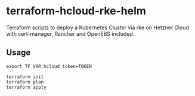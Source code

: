 # terraform-hcloud-rke-helm

Terraform scripts to deploy a Kubernetes Cluster via rke on Hetzner Cloud with cert-manager, Rancher and OpenEBS included.

## Usage

````
export TF_VAR_hcloud_token=TOKEN

terraform init
terraform plan
terraform apply
````
